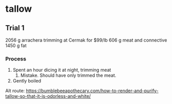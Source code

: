 # tallow

## Trial 1
2056 g arrachera trimming at Cermak for $99/lb
606 g meat and connective
1450 g fat

### Process
1. Spent an hour dicing it at night, trimming meat
   1. Mistake. Should have only trimmed the meat.
2. Gently boiled

Alt route: https://bumblebeeapothecary.com/how-to-render-and-purify-tallow-so-that-it-is-odorless-and-white/